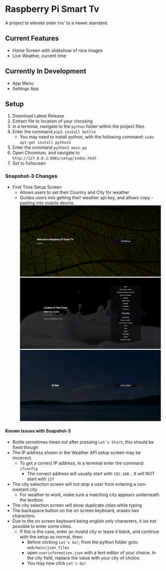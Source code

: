 # Raspberry Pi Smart Tv

A project to elevate older tvs' to a newer standard.

## Current Features

- Home Screen with slideshow of nice images
- Live Weather, current time

## Currently In Development

- App Menu
- Settings App

## Setup

1. Download Latest Release
2. Extract file to location of your choosing
3. In a terminal, navigate to the `python` folder within the project files.
4. Enter the command `pip3 install bottle`
   - You may need to install python, with the following command: `sudo apt-get install python3`
5. Enter the command `python3 main.py`
6. Open Chromium, and navigate to `http://127.0.0.1:8081/setup/index.html`
7. Set to fullscreen

### Snapshot-3 Changes

- First Time Setup Screen
  - Allows users to set their Country and City for weather
  - Guides users into getting their weather api key, and allows copy - pasting into mobile device.
![Setup Home Screen](https://raw.githubusercontent.com/DimaMzk/raspberry-pi-smarttv/master/readme-images/sn-3-setup-home.png)
![Country Select Screen](https://raw.githubusercontent.com/DimaMzk/raspberry-pi-smarttv/master/readme-images/sn-3-setup-c-select.png)
![All Set](https://raw.githubusercontent.com/DimaMzk/raspberry-pi-smarttv/master/readme-images/sn-3-setup-allset.png)

#### Known Issues with Snapshot-3

- Bottle sometimes times out after pressing `Let's Start`, this should be fixed though
- The IP address shown in the Weather API setup screen may be incorrect.
  - To get a correct IP address, in a terminal enter the command `ifconfig`
    - The correct address will usually start with `192.168.`. It will NOT start with `127`
- The city selection screen will not stop a user from entering a non-existant city.
  - For weather to work, make sure a matching city appears underneath the textbox.
- The city selection screen will show duplicate cities while typing
- The backspace button on the on screen keyboard, erases two characters.
- Due to the on screen keyboard being english only characters, it iss not possible to enter some cities.
  - If this is the case, enter an invalid city or leave it blank, and continue with the setup as normal, then:
    - Before clicking `Let's Go!`; from the python folder goto: `web/main/json_files`
    - open `userinformation.json` with a text-editor of your choice. In the city field, replace the value with your city of choice.
    - You may now click `Let's Go!`
